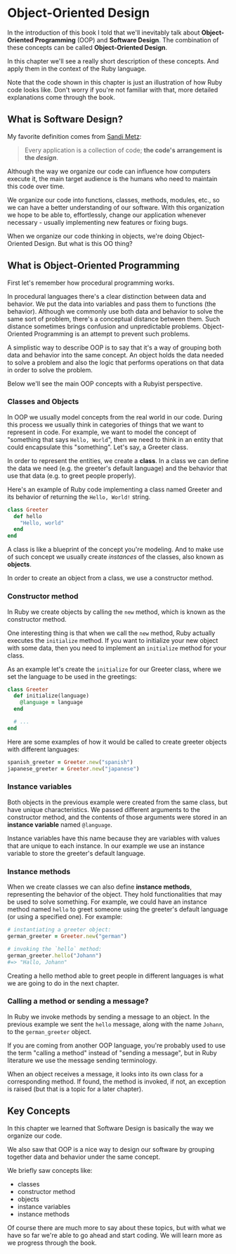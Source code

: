 # Object-Oriented Design

In the introduction of this book I told that we'll inevitably talk about **Object-Oriented Programming** (OOP) and **Software Design**. The combination of these concepts can be called **Object-Oriented Design**.

In this chapter we'll see a really short description of these concepts. And apply them in the context of the Ruby language.

Note that the code shown in this chapter is just an illustration of how Ruby code looks like. Don't worry if you're not familiar with that, more detailed explanations come through the book.

## What is Software Design?

My favorite definition comes from [Sandi Metz](https://www.poodr.com/):

> Every application is a collection of code; **the code's arrangement is the *design***.

Although the way we organize our code can influence how computers execute it, the main target audience is the humans who need to maintain this code over time.

We organize our code into functions, classes, methods, modules, etc., so we can have a better understanding of our software. With this organization we hope to be able to, effortlessly, change our application whenever necessary - usually implementing new features or fixing bugs.

When we organize our code thinking in objects, we're doing Object-Oriented Design. But what is this OO thing?

## What is Object-Oriented Programming

First let's remember how procedural programming works.

In procedural languages there's a clear distinction between data and behavior. We put the data into variables and pass them to functions (the behavior). Although we commonly use both data and behavior to solve the same sort of problem, there's a conceptual distance between them. Such distance sometimes brings confusion and unpredictable problems. Object-Oriented Programming is an attempt to prevent such problems.

A simplistic way to describe OOP is to say that it's a way of grouping both data and behavior into the same concept. An object holds the data needed to solve a problem and also the logic that performs operations on that data in order to solve the problem.

Below we'll see the main OOP concepts with a Rubyist perspective.

### Classes and Objects

In OOP we usually model concepts from the real world in our code. During this process we usually think in categories of things that we want to represent in code. For example, we want to model the concept of "something that says `Hello, World`", then we need to think in an entity that could encapsulate this "something". Let's say, a Greeter class.

In order to represent the entities, we create a **class**. In a class we can define the data we need (e.g. the greeter's default language) and the behavior that use that data (e.g. to greet people properly).

Here's an example of Ruby code implementing a class named Greeter and its behavior of returning the `Hello, World!` string.

```ruby
class Greeter
  def hello
    "Hello, world"
  end
end
```

A class is like a blueprint of the concept you're modeling. And to make use of such concept we usually create *instances* of the classes, also known as **objects**.

In order to create an object from a class, we use a constructor method.

### Constructor method

In Ruby we create objects by calling the `new` method, which is known as the constructor method.

One interesting thing is that when we call the `new` method, Ruby actually executes the `initialize` method. If you want to initialize your new object with some data, then you need to implement an `initialize` method for your class.

As an example let's create the `initialize` for our Greeter class, where we set the language to be used in the greetings:

```ruby
class Greeter
  def initialize(language)
    @language = language
  end

  # ...
end
```

Here are some examples of how it would be called to create greeter objects with different languages:

```ruby
spanish_greeter = Greeter.new("spanish")
japanese_greeter = Greeter.new("japanese")
```

### Instance variables

Both objects in the previous example were created from the same class, but have unique characteristics. We passed different arguments to the constructor method, and the contents of those arguments were stored in an **instance variable** named `@language`.

Instance variables have this name because they are variables with values that are unique to each instance. In our example we use an instance variable to store the greeter's default language.

### Instance methods

When we create classes we can also define **instance methods**, representing the behavior of the object. They hold functionalities that may be used to solve something. For example, we could have an instance method named `hello` to greet someone using the greeter's default language (or using a specified one). For example:

```ruby
# instantiating a greeter object:
german_greeter = Greeter.new("german")

# invoking the `hello` method:
german_greeter.hello("Johann")
#=> "Hallo, Johann"
```

Creating a hello method able to greet people in different languages is what we are going to do in the next chapter.

### Calling a method or sending a message?

In Ruby we invoke methods by sending a message to an object. In the previous example we sent the `hello` message, along with the name `Johann`, to the `german_greeter` object.

If you are coming from another OOP language, you're probably used to use the term "calling a method" instead of "sending a message", but in Ruby literature we use the message sending terminology.

When an object receives a message, it looks into its own class for a corresponding method. If found, the method is invoked, if not, an exception is raised (but that is a topic for a later chapter).

## Key Concepts

In this chapter we learned that Software Design is basically the way we organize our code.

We also saw that OOP is a nice way to design our software by grouping together data and behavior under the same concept.

We briefly saw concepts like:

- classes
- constructor method
- objects
- instance variables
- instance methods

Of course there are much more to say about these topics, but with what we have so far we're able to go ahead and start coding. We will learn more as we progress through the book.
